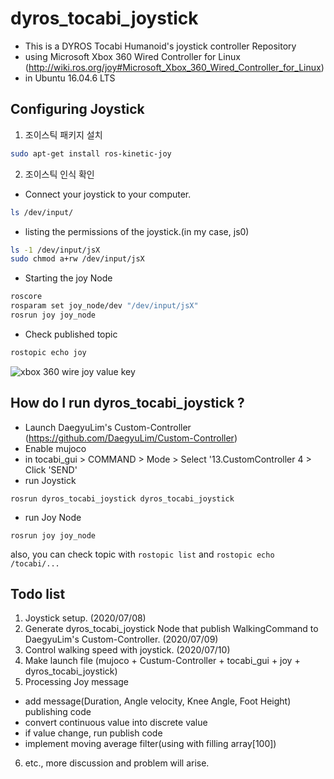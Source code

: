 # dyros_tocabi_joystick

* This is a DYROS Tocabi Humanoid's joystick controller Repository
* using Microsoft Xbox 360 Wired Controller for Linux
(http://wiki.ros.org/joy#Microsoft_Xbox_360_Wired_Controller_for_Linux)
* in Ubuntu 16.04.6 LTS


## Configuring Joystick ##
1. 조이스틱 패키지 설치
```sh
sudo apt-get install ros-kinetic-joy
```

2. 조이스틱 인식 확인
* Connect your joystick to your computer.
```sh
ls /dev/input/
```

* listing the permissions of the joystick.(in my case, js0)
```sh
ls -1 /dev/input/jsX
sudo chmod a+rw /dev/input/jsX
```

* Starting the joy Node
```sh
roscore
rosparam set joy_node/dev "/dev/input/jsX"
rosrun joy joy_node
```
* Check published topic
```sh
rostopic echo joy
```

![xbox 360 wire joy value key](https://user-images.githubusercontent.com/68094299/87122977-d7e77100-c2c0-11ea-9015-16e452b2c174.png)



## How do I run dyros_tocabi_joystick ? ##
* Launch DaegyuLim's Custom-Controller (https://github.com/DaegyuLim/Custom-Controller)
* Enable mujoco
* in tocabi_gui > COMMAND > Mode > Select '13.CustomController 4 > Click 'SEND'
* run Joystick
```ch
rosrun dyros_tocabi_joystick dyros_tocabi_joystick
```
* run Joy Node
```ch
rosrun joy joy_node
```
  also, you can check topic with `rostopic list` and `rostopic echo /tocabi/...`
  
  
  ## Todo list ##
  1. Joystick setup. (2020/07/08)
  2. Generate dyros_tocabi_joystick Node that publish WalkingCommand to DaegyuLim's Custom-Controller. (2020/07/09)
  3. Control walking speed with joystick. (2020/07/10)
  4. Make launch file (mujoco + Custum-Controller + tocabi_gui + joy + dyros_tocabi_joystick)
  5. Processing Joy message
   - add message(Duration, Angle velocity, Knee Angle, Foot Height) publishing code
   - convert continuous value into discrete value
   - if value change, run publish code
   - implement moving average filter(using with filling array[100])
  6. etc., more discussion and problem will arise.
